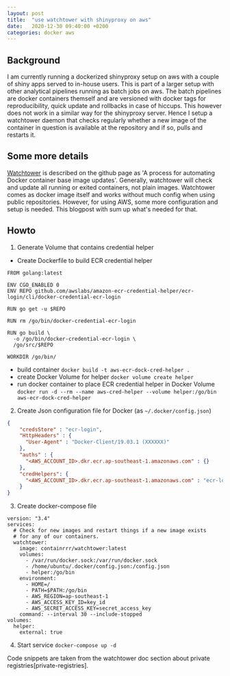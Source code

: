 ```yaml
---
layout: post
title:  "use watchtower with shinyproxy on aws"
date:   2020-12-30 09:40:00 +0200
categories: docker aws
---
```


## Background
I am currently running a dockerized shinyproxy setup on aws with a couple of 
shiny apps served to in-house users. This is part of a larger setup with other analytical pipelines
running as batch jobs on aws. The batch pipelines are docker containers themself and are versioned with
docker tags for reproducibility, quick update and rollbacks in case of hiccups. This however does not
work in a similar way for the shinyproxy server. Hence I setup a watchtower daemon that checks regularly 
whether a new image of the container in question is available at the repository and if so, pulls and restarts
it.

## Some more details
[Watchtower][watchtower-github] is described on the github page as 'A process for automating Docker container base image updates'. Generally, watchtower will check and update all running or exited containers, not plain images. Watchtower comes as
docker image itself and works without much config when using public repositories. However, for using AWS, some
more configuration and setup is needed. This blogpost with sum up what's needed for that. 

## Howto
1. Generate Volume that contains credential helper
- Create Dockerfile to build ECR credential helper
```shell
FROM golang:latest

ENV CGO_ENABLED 0
ENV REPO github.com/awslabs/amazon-ecr-credential-helper/ecr-login/cli/docker-credential-ecr-login

RUN go get -u $REPO

RUN rm /go/bin/docker-credential-ecr-login

RUN go build \
  -o /go/bin/docker-credential-ecr-login \
  /go/src/$REPO

WORKDIR /go/bin/
```
- build container
`docker build -t aws-ecr-dock-cred-helper .`
- create Docker Volume for helper
`docker volume create helper`
- run docker container to place ECR credential helper in Docker Volume
`docker run -d --rm --name aws-cred-helper --volume helper:/go/bin aws-ecr-dock-cred-helper`
2. Create Json configuration file for Docker (as `~/.docker/config.json`)
```json
{
    "credsStore" : "ecr-login",
    "HttpHeaders" : {
      "User-Agent" : "Docker-Client/19.03.1 (XXXXXX)"
    },
    "auths" : {
      "<AWS_ACCOUNT_ID>.dkr.ecr.ap-southeast-1.amazonaws.com" : {}
    },
    "credHelpers": {
      "<AWS_ACCOUNT_ID>.dkr.ecr.ap-southeast-1.amazonaws.com" : "ecr-login"
    }
}
```
3. Create docker-compose file
```shell
version: "3.4"
services:
  # Check for new images and restart things if a new image exists
  # for any of our containers.
  watchtower:
    image: containrrr/watchtower:latest
    volumes:
      - /var/run/docker.sock:/var/run/docker.sock
      - /home/ubuntu/.docker/config.json:/config.json
      - helper:/go/bin
    environment:
      - HOME=/
      - PATH=$PATH:/go/bin
      - AWS_REGION=ap-southeast-1
      - AWS_ACCESS_KEY_ID=key_id
      - AWS_SECRET_ACCESS_KEY=secret_access_key
    command: --interval 30 --include-stopped
volumes:
  helper: 
    external: true
```
4. Start service
`docker-compose up -d`


Code snippets are taken from the watchtower doc section about private registries[private-registries].

[priavate-registries]: https://containrrr.dev/watchtower/private-registries/
[watchtower-github]: https://containrrr.dev/watchtower/ 




